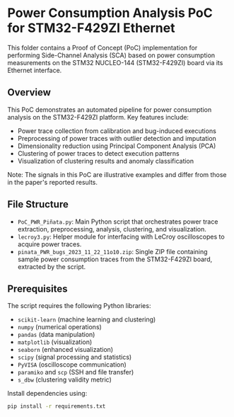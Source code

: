 # Power Consumption Analysis PoC for STM32-F429ZI Ethernet

This folder contains a Proof of Concept (PoC) implementation for performing Side-Channel Analysis (SCA) based on power consumption measurements on the STM32 NUCLEO-144 (STM32-F429ZI) board via its Ethernet interface.

## Overview

This PoC demonstrates an automated pipeline for power consumption analysis on the STM32-F429ZI platform. Key features include:

- Power trace collection from calibration and bug-induced executions
- Preprocessing of power traces with outlier detection and imputation
- Dimensionality reduction using Principal Component Analysis (PCA)
- Clustering of power traces to detect execution patterns
- Visualization of clustering results and anomaly classification

Note: The signals in this PoC are illustrative examples and differ from those in the paper's reported results.

## File Structure

- `PoC_PWR_Piñata.py`: Main Python script that orchestrates power trace extraction, preprocessing, analysis, clustering, and visualization.
- `lecroy3.py`: Helper module for interfacing with LeCroy oscilloscopes to acquire power traces.
- `pinata_PWR_bugs_2023_11_22_11o10.zip`: Single ZIP file containing sample power consumption traces from the STM32-F429ZI board, extracted by the script.

## Prerequisites

The script requires the following Python libraries:

- `scikit-learn` (machine learning and clustering)
- `numpy` (numerical operations)
- `pandas` (data manipulation)
- `matplotlib` (visualization)
- `seaborn` (enhanced visualization)
- `scipy` (signal processing and statistics)
- `PyVISA` (oscilloscope communication)
- `paramiko` and `scp` (SSH and file transfer)
- `s_dbw` (clustering validity metric)

Install dependencies using:
```bash
pip install -r requirements.txt
